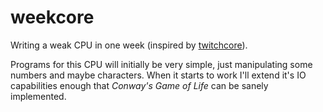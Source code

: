 # weekcore

Writing a weak CPU in one week (inspired by
[twitchcore](https://github.com/geohot/twitchcore)).

Programs for this CPU will initially be very simple, just manipulating some
numbers and maybe characters. When it starts to work I'll extend it's IO
capabilities enough that _Conway's Game of Life_ can be sanely implemented.
